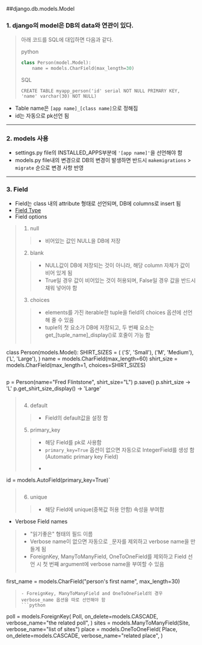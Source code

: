 ##django.db.models.Model

### 1. django의 model은 DB의 data와 연관이 있다.
> 아래 코드를 SQL에 대입하면 다음과 같다.
>
> python
> ```python
> class Person(model.Model):
>     name = models.CharField(max_length=30)
> ```
>
> SQL
> ``` 
> CREATE TABLE myapp_person('id' serial NOT NULL PRIMARY KEY, 'name' varchar(30) NOT NULL)
>```

- Table name은 ```[app name]_[class name]```으로 정해짐
- id는 자동으로 pk선언 됨
 
---
 
### 2. models 사용

- settings.py file의 INSTALLED_APPS부분에 ```'[app name]'```을 선언해야 함
- models.py  file내의 변경으로 DB의 변경이 발생하면 반드시 ```makemigrations``` > ```migrate``` 순으로 변경 사항 반영

---

### 3. Field

-  Field는 class 내의 attribute 형태로 선언되며, DB에 columns로 insert 됨
- [Field Type](https://github.com/Stardustrain/w_keuntaek_han/blob/master/Class/week4/django_model_field.md)
- Field options

> 1. null
>> - 비어있는 값인 NULL을 DB에 저장
>
> 2. blank
>> - NULL값이 DB에 저장되는 것이 아니라, 해당 column 자체가 값이 비어 있게 됨
>> - True일 경우 값이 비어있는 것이 허용되며, False일 경우 값을 반드시 채워 넣어야 함
>
> 3. choices
>> - elements를 가진 iterable한 tuple을 field의 choices 옵션에 선언 해 줄 수 있음
>> - tuple의 첫 요소가 DB에 저장되고, 두 번째 요소는 get_[tuple_name]_display()로 호줄이 가능 함
>> ```python
class Person(models.Model):
    SHIRT_SIZES = (
        ('S', 'Small'),
        ('M', 'Medium'),
        ('L', 'Large'),
    )
    name = models.CharField(max_length=60)
    shirt_size = models.CharField(max_length=1, choices=SHIRT_SIZES)
>> ```
>> ```
p = Person(name="Fred Flintstone", shirt_size="L")
p.save()
p.shirt_size
-> 'L'
p.get_shirt_size_display()
-> 'Large'
>> ```
>
> 4. default
>> - Field의 default값을 설정 함
> 
> 5. primary_key
>>  - 해당 Field를 pk로 사용함
>> - `primary_key=True` 옵션이 없으면 자동으로 IntegerField를 생성 함(Automatic primary key Field)
>> - ```python
id = models.AutoField(primary_key=True)`
>> ```
>
> 6. unique
>> - 해당 Field에 unique(중복값 허용 안함) 속성을 부여함

- Verbose Field names

> - "읽기좋은" 형태의 필드 이름
> - Verbose name이 없으면 자동으로 `_`문자를 제외하고 verbose name을 만들게 됨
> - ForeignKey, ManyToManyField, OneToOneField를 제외하고 Field 선언 시 첫 번째 argument에 verbose name을 부여할 수 있음
> ```python
first_name = models.CharField("person's first name", max_length=30)
>```
> - ForeignKey, ManyToManyField and OneToOneField의 경우 verbose_name 옵션을 따로 선언해야 함
> ```python
poll = models.ForeignKey(
    Poll,
    on_delete=models.CASCADE,
    verbose_name="the related poll",
)
sites = models.ManyToManyField(Site, verbose_name="list of sites")
place = models.OneToOneField(
    Place,
    on_delete=models.CASCADE,
    verbose_name="related place",
)
>```